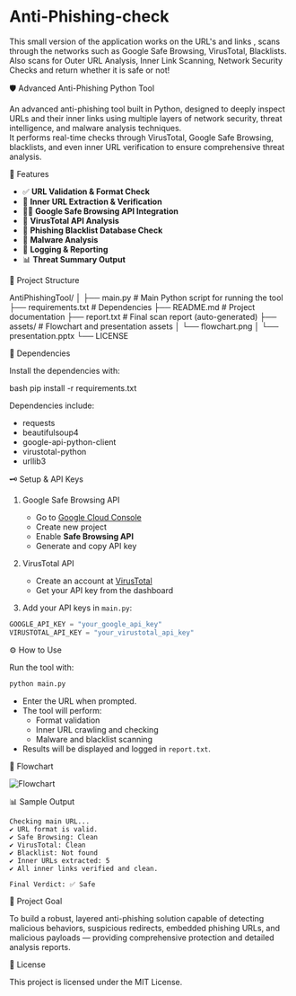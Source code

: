 # Anti-Phishing-check
This small version of the application works on the URL's and links , scans through the networks such as Google Safe Browsing, VirusTotal, Blacklists. Also scans for Outer URL Analysis, Inner Link Scanning, Network Security Checks and return whether it is safe or not!



🛡️ Advanced Anti-Phishing Python Tool

An advanced anti-phishing tool built in Python, designed to deeply inspect URLs and their inner links using multiple layers of network security, threat intelligence, and malware analysis techniques.  
It performs real-time checks through VirusTotal, Google Safe Browsing, blacklists, and even inner URL verification to ensure comprehensive threat analysis.

🚀 Features

- ✅ **URL Validation & Format Check**
- 🧩 **Inner URL Extraction & Verification**
- 🕵️‍♂️ **Google Safe Browsing API Integration**
- 🧪 **VirusTotal API Analysis**
- 🚫 **Phishing Blacklist Database Check**
- 🔎 **Malware Analysis**
- 📝 **Logging & Reporting**
- 📊 **Threat Summary Output**

📂 Project Structure


AntiPhishingTool/
│
├── main.py                # Main Python script for running the tool
├── requirements.txt       # Dependencies
├── README.md              # Project documentation
├── report.txt             # Final scan report (auto-generated)
├── assets/                # Flowchart and presentation assets
│   └── flowchart.png
│   └── presentation.pptx
└── LICENSE


🧩 Dependencies

Install the dependencies with:

bash
pip install -r requirements.txt


Dependencies include:
- requests
- beautifulsoup4
- google-api-python-client
- virustotal-python
- urllib3

🗝️ Setup & API Keys

1. Google Safe Browsing API
   - Go to [Google Cloud Console](https://console.cloud.google.com/)
   - Create new project
   - Enable **Safe Browsing API**
   - Generate and copy API key

2. VirusTotal API
   - Create an account at [VirusTotal](https://www.virustotal.com/)
   - Get your API key from the dashboard

3. Add your API keys in `main.py`:
```python
GOOGLE_API_KEY = "your_google_api_key"
VIRUSTOTAL_API_KEY = "your_virustotal_api_key"
```

⚙️ How to Use

Run the tool with:

```bash
python main.py
```

- Enter the URL when prompted.
- The tool will perform:
  - Format validation
  - Inner URL crawling and checking
  - Malware and blacklist scanning
- Results will be displayed and logged in `report.txt`.

🧭 Flowchart

![Flowchart](assets/flowchart.png)

📊 Sample Output

```
Checking main URL...
✔️ URL format is valid.
✔️ Safe Browsing: Clean
✔️ VirusTotal: Clean
✔️ Blacklist: Not found
✔️ Inner URLs extracted: 5
✔️ All inner links verified and clean.

Final Verdict: ✅ Safe
```

🎯 Project Goal

To build a robust, layered anti-phishing solution capable of detecting malicious behaviors, suspicious redirects, embedded phishing URLs, and malicious payloads — providing comprehensive protection and detailed analysis reports.

📄 License

This project is licensed under the MIT License.

